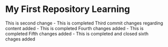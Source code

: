 # My First Repository Learning

This is second change - This is completed
Third commit changes regarding content added - This is completed
Fourth changes added - This is completed
Fifth changes added - This is completed and closed
sixth chages added